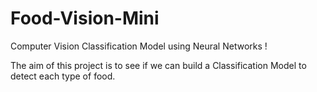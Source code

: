 # Food-Vision-Mini
Computer Vision Classification Model using Neural Networks !

The aim of this project is to see if we can build a Classification Model to detect each type of food.
